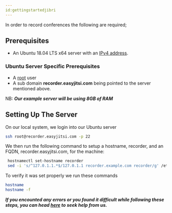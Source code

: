 ```yaml
---
id:gettingstartedjibri
---
```




In order to record conferences the following are required;

## Prerequisites

- An Ubuntu 18.04 LTS x64 server with an [IPv4 address](https://en.wikipedia.org/wiki/IPv4).

### Ubuntu Server Specific Prerequisites

- A [root]("https://geek-university.com/linux/root-account/") user
- A sub domain **recorder.easyjitsi.com** being pointed to the server mentioned above.

NB: **_Our example server will be using 8GB of RAM_**

## Setting Up The Server

On our local system, we login into our Ubuntu server

```bash
ssh root@recorder.easyjitsi.com -p 22
```

We then run the following command to setup a hostname, recorder, and an FQDN, recorder.easyjitsi.com, for the machine:

```bash
 hostnamectl set-hostname recorder
 sed -i 's/^127.0.1.1.*$/127.0.1.1 recorder.example.com recorder/g' /etc/hosts
```

To verify it was set properly we run these commands

```bash
hostname
hostname -f
```

**_If you encounted any errors or you found it difficult while following these steps, you can head [here](https://docs.easyjitsi.com/docs/help) to seek help from us._**
